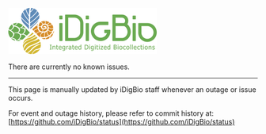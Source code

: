 ![image](IDigBio_Logo_RGB.png)

There are currently no known issues.

----

This page is manually updated by iDigBio staff whenever an outage or issue occurs.

For event and outage history, please refer to commit history at: [https://github.com/iDigBio/status](https://github.com/iDigBio/status)
